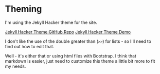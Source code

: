 # Theming

I'm using the Jekyll Hacker theme for the site.

[Jekyll Hacker Theme GitHub Repo](https://github.com/pages-themes/hacker)
[Jekyll Hacker Theme Demo](https://pages-themes.github.io/hacker/)

I don't like the use of the double greater than (`>>`) for lists - so I'll need to find out how to edit that.

Well - it's either that or using html files with Bootstrap. I think that markdown is easier, just need to customize this theme a little bit more to fit my needs.
